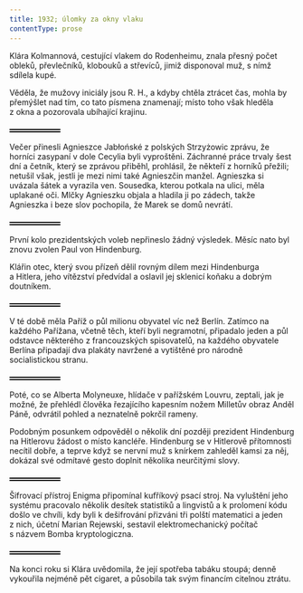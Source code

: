 ```yaml
---
title: 1932; úlomky za okny vlaku
contentType: prose
---
```


<section>

Klára Kolmannová, cestující vlakem do Rodenheimu, znala přesný počet obleků, převlečníků, klobouků a střevíců, jimiž disponoval muž, s nímž sdílela kupé.

Věděla, že mužovy iniciály jsou R. H., a kdyby chtěla ztrácet čas, mohla by přemýšlet nad tím, co tato písmena znamenají; místo toho však hleděla z okna a pozorovala ubíhající krajinu.

![divider.png](./resources/divider_opt.png)

Večer přinesli Agnieszce Jabłońské z polských Strzyżowic zprávu, že horníci zasypaní v dole Cecylia byli vyproštěni. Záchranné práce trvaly šest dní a četník, který se zprávou přiběhl, prohlásil, že někteří z horníků přežili; netušil však, jestli je mezi nimi také Agnieszčin manžel. Agnieszka si uvázala šátek a vyrazila ven. Sousedka, kterou potkala na ulici, měla uplakané oči. Mlčky Agnieszku objala a hladila ji po zádech, takže Agnieszka i beze slov pochopila, že Marek se domů nevrátí.

![divider.png](./resources/divider_opt.png)

První kolo prezidentských voleb nepřineslo žádný výsledek. Měsíc nato byl znovu zvolen Paul von Hindenburg.

Klářin otec, který svou přízeň dělil rovným dílem mezi Hindenburga a Hitlera, jeho vítězství předvídal a oslavil jej sklenicí koňaku a dobrým doutníkem.

![divider.png](./resources/divider_opt.png)

V té době měla Paříž o půl milionu obyvatel víc než Berlín. Zatímco na každého Pařížana, včetně těch, kteří byli negramotní, připadalo jeden a půl odstavce některého z francouzských spisovatelů, na každého obyvatele Berlína připadají dva plakáty navržené a vytištěné pro národně socialistickou stranu.

![divider.png](./resources/divider_opt.png)

Poté, co se Alberta Molyneuxe, hlídače v pařížském Louvru, zeptali, jak je možné, že přehlédl člověka řezajícího kapesním nožem Milletův obraz Anděl Páně, odvrátil pohled a neznatelně pokrčil rameny.

Podobným posunkem odpověděl o několik dní později prezident Hindenburg na Hitlerovu žádost o místo kancléře. Hindenburg se v Hitlerově přítomnosti necítil dobře, a teprve když se nervní muž s knírkem zahleděl kamsi za něj, dokázal své odmítavé gesto doplnit několika neurčitými slovy.

![divider.png](./resources/divider_opt.png)

Šifrovací přístroj Enigma připomínal kufříkový psací stroj. Na vyluštění jeho systému pracovalo několik desítek statistiků a lingvistů a k prolomení kódu došlo ve chvíli, kdy byli k dešifrování přizváni tři polští matematici a jeden z nich, účetní Marian Rejewski, sestavil elektromechanický počítač s názvem Bomba kryptologiczna.

![divider.png](./resources/divider_opt.png)

Na konci roku si Klára uvědomila, že její spotřeba tabáku stoupá; denně vykouřila nejméně pět cigaret, a působila tak svým financím citelnou ztrátu.

</section>
